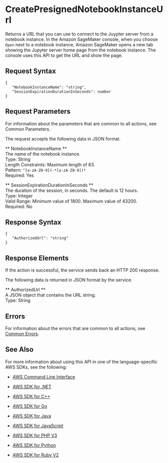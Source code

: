 # CreatePresignedNotebookInstanceUrl<a name="API_CreatePresignedNotebookInstanceUrl"></a>

Returns a URL that you can use to connect to the Juypter server from a notebook instance\. In the Amazon SageMaker console, when you choose `Open` next to a notebook instance, Amazon SageMaker opens a new tab showing the Jupyter server home page from the notebook instance\. The console uses this API to get the URL and show the page\. 

## Request Syntax<a name="API_CreatePresignedNotebookInstanceUrl_RequestSyntax"></a>

```
{
   "NotebookInstanceName": "string",
   "SessionExpirationDurationInSeconds": number
}
```

## Request Parameters<a name="API_CreatePresignedNotebookInstanceUrl_RequestParameters"></a>

For information about the parameters that are common to all actions, see Common Parameters\.

The request accepts the following data in JSON format\.

 ** NotebookInstanceName **   
The name of the notebook instance\.  
Type: String  
Length Constraints: Maximum length of 63\.  
Pattern: `^[a-zA-Z0-9](-*[a-zA-Z0-9])*`   
Required: Yes

 ** SessionExpirationDurationInSeconds **   
The duration of the session, in seconds\. The default is 12 hours\.  
Type: Integer  
Valid Range: Minimum value of 1800\. Maximum value of 43200\.  
Required: No

## Response Syntax<a name="API_CreatePresignedNotebookInstanceUrl_ResponseSyntax"></a>

```
{
   "AuthorizedUrl": "string"
}
```

## Response Elements<a name="API_CreatePresignedNotebookInstanceUrl_ResponseElements"></a>

If the action is successful, the service sends back an HTTP 200 response\.

The following data is returned in JSON format by the service\.

 ** AuthorizedUrl **   
A JSON object that contains the URL string\.   
Type: String

## Errors<a name="API_CreatePresignedNotebookInstanceUrl_Errors"></a>

For information about the errors that are common to all actions, see [Common Errors](CommonErrors.md)\.

## See Also<a name="API_CreatePresignedNotebookInstanceUrl_SeeAlso"></a>

For more information about using this API in one of the language\-specific AWS SDKs, see the following:

+  [AWS Command Line Interface](http://docs.aws.amazon.com/goto/aws-cli/sagemaker-2017-07-24/CreatePresignedNotebookInstanceUrl) 

+  [AWS SDK for \.NET](http://docs.aws.amazon.com/goto/DotNetSDKV3/sagemaker-2017-07-24/CreatePresignedNotebookInstanceUrl) 

+  [AWS SDK for C\+\+](http://docs.aws.amazon.com/goto/SdkForCpp/sagemaker-2017-07-24/CreatePresignedNotebookInstanceUrl) 

+  [AWS SDK for Go](http://docs.aws.amazon.com/goto/SdkForGoV1/sagemaker-2017-07-24/CreatePresignedNotebookInstanceUrl) 

+  [AWS SDK for Java](http://docs.aws.amazon.com/goto/SdkForJava/sagemaker-2017-07-24/CreatePresignedNotebookInstanceUrl) 

+  [AWS SDK for JavaScript](http://docs.aws.amazon.com/goto/AWSJavaScriptSDK/sagemaker-2017-07-24/CreatePresignedNotebookInstanceUrl) 

+  [AWS SDK for PHP V3](http://docs.aws.amazon.com/goto/SdkForPHPV3/sagemaker-2017-07-24/CreatePresignedNotebookInstanceUrl) 

+  [AWS SDK for Python](http://docs.aws.amazon.com/goto/boto3/sagemaker-2017-07-24/CreatePresignedNotebookInstanceUrl) 

+  [AWS SDK for Ruby V2](http://docs.aws.amazon.com/goto/SdkForRubyV2/sagemaker-2017-07-24/CreatePresignedNotebookInstanceUrl) 